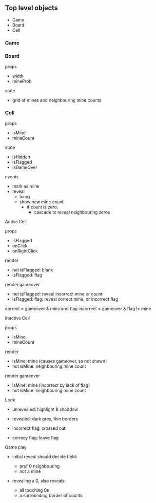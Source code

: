 ## Top level objects

- Game
- Board
- Cell

### Game
### Board

props
- width
- mineProb

state
- grid of mines and neighbouring mine counts

### Cell

props
- isMine
- mineCount

state
- isHidden
- isFlagged
- isGameOver

events
- mark as mine
- reveal
    - bang
    - show new mine count
        - if count is zero:
            - cascade to reveal neighbouring zeros

Active Cell

props
- isFlagged
- onClick
- onRightClick

render
- not isFlagged: blank
- isFlagged: flag

render gameover
- not isFlagged: reveal incorrect mine or count
- isFlagged: flag: reveal correct mine, or incorrect flag

correct = gameover & mine and flag
incorrect = gameover & flag != mine

Inactive Cell

props
- isMine
- mineCount

render
- isMine: mine (causes gameover, so not shown)
- not isMine: neighbouring mine count


render gameover
- isMine: mine (incorrect by lack of flag)
- not isMine: neighbouring mine count


Look

- unrevealed: highlight & shaddow
- revealed: dark grey, thin borders

- incorrect flag: crossed out
- correcy flag: leave flag

Game play

- initial reveal should decide field:
    - pref 0 neighbouring
    - not a mine

- revealing a 0, also reveals:
    - all touching 0s
    - a surrounding border of counts
